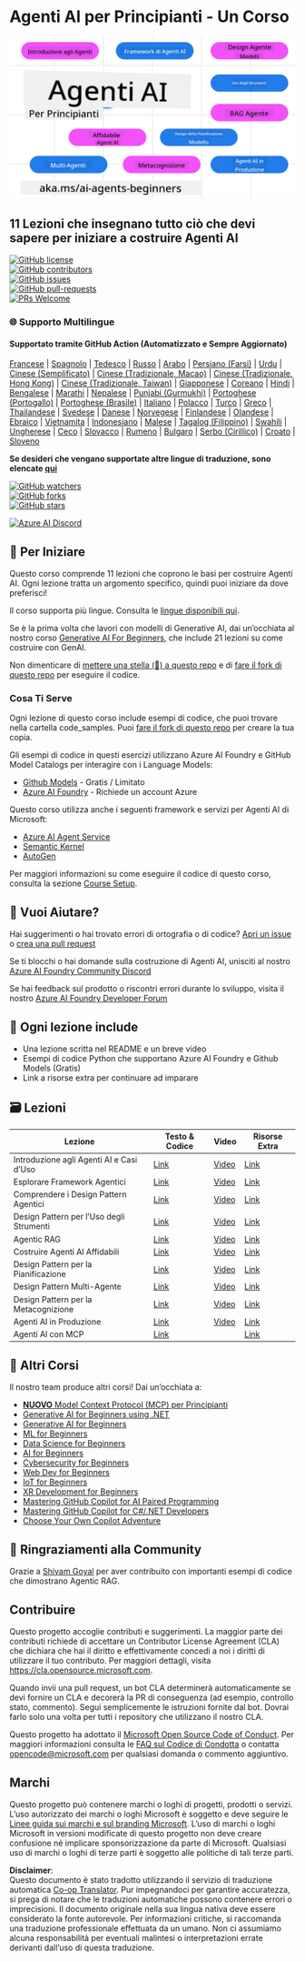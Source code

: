 <!--
CO_OP_TRANSLATOR_METADATA:
{
  "original_hash": "b06f16d6944fab788df1db7638d0edaa",
  "translation_date": "2025-07-12T08:36:57+00:00",
  "source_file": "README.md",
  "language_code": "it"
}
-->
# Agenti AI per Principianti - Un Corso

![Generative AI For Beginners](../../translated_images/repo-thumbnail.083b24afed61b6dd27a7fc53798bebe9edf688a41031163a1fca9f61c64d63ec.it.png)

## 11 Lezioni che insegnano tutto ciò che devi sapere per iniziare a costruire Agenti AI

[![GitHub license](https://img.shields.io/github/license/microsoft/ai-agents-for-beginners.svg)](https://github.com/microsoft/ai-agents-for-beginners/blob/master/LICENSE?WT.mc_id=academic-105485-koreyst)  
[![GitHub contributors](https://img.shields.io/github/contributors/microsoft/ai-agents-for-beginners.svg)](https://GitHub.com/microsoft/ai-agents-for-beginners/graphs/contributors/?WT.mc_id=academic-105485-koreyst)  
[![GitHub issues](https://img.shields.io/github/issues/microsoft/ai-agents-for-beginners.svg)](https://GitHub.com/microsoft/ai-agents-for-beginners/issues/?WT.mc_id=academic-105485-koreyst)  
[![GitHub pull-requests](https://img.shields.io/github/issues-pr/microsoft/ai-agents-for-beginners.svg)](https://GitHub.com/microsoft/ai-agents-for-beginners/pulls/?WT.mc_id=academic-105485-koreyst)  
[![PRs Welcome](https://img.shields.io/badge/PRs-welcome-brightgreen.svg?style=flat-square)](http://makeapullrequest.com?WT.mc_id=academic-105485-koreyst)

### 🌐 Supporto Multilingue

#### Supportato tramite GitHub Action (Automatizzato e Sempre Aggiornato)

[Francese](../fr/README.md) | [Spagnolo](../es/README.md) | [Tedesco](../de/README.md) | [Russo](../ru/README.md) | [Arabo](../ar/README.md) | [Persiano (Farsi)](../fa/README.md) | [Urdu](../ur/README.md) | [Cinese (Semplificato)](../zh/README.md) | [Cinese (Tradizionale, Macao)](../mo/README.md) | [Cinese (Tradizionale, Hong Kong)](../hk/README.md) | [Cinese (Tradizionale, Taiwan)](../tw/README.md) | [Giapponese](../ja/README.md) | [Coreano](../ko/README.md) | [Hindi](../hi/README.md) | [Bengalese](../bn/README.md) | [Marathi](../mr/README.md) | [Nepalese](../ne/README.md) | [Punjabi (Gurmukhi)](../pa/README.md) | [Portoghese (Portogallo)](../pt/README.md) | [Portoghese (Brasile)](../br/README.md) | [Italiano](./README.md) | [Polacco](../pl/README.md) | [Turco](../tr/README.md) | [Greco](../el/README.md) | [Thailandese](../th/README.md) | [Svedese](../sv/README.md) | [Danese](../da/README.md) | [Norvegese](../no/README.md) | [Finlandese](../fi/README.md) | [Olandese](../nl/README.md) | [Ebraico](../he/README.md) | [Vietnamita](../vi/README.md) | [Indonesiano](../id/README.md) | [Malese](../ms/README.md) | [Tagalog (Filippino)](../tl/README.md) | [Swahili](../sw/README.md) | [Ungherese](../hu/README.md) | [Ceco](../cs/README.md) | [Slovacco](../sk/README.md) | [Rumeno](../ro/README.md) | [Bulgaro](../bg/README.md) | [Serbo (Cirillico)](../sr/README.md) | [Croato](../hr/README.md) | [Sloveno](../sl/README.md)

**Se desideri che vengano supportate altre lingue di traduzione, sono elencate [qui](https://github.com/Azure/co-op-translator/blob/main/getting_started/supported-languages.md)**

[![GitHub watchers](https://img.shields.io/github/watchers/microsoft/ai-agents-for-beginners.svg?style=social&label=Watch)](https://GitHub.com/microsoft/ai-agents-for-beginners/watchers/?WT.mc_id=academic-105485-koreyst)  
[![GitHub forks](https://img.shields.io/github/forks/microsoft/ai-agents-for-beginners.svg?style=social&label=Fork)](https://GitHub.com/microsoft/ai-agents-for-beginners/network/?WT.mc_id=academic-105485-koreyst)  
[![GitHub stars](https://img.shields.io/github/stars/microsoft/ai-agents-for-beginners.svg?style=social&label=Star)](https://GitHub.com/microsoft/ai-agents-for-beginners/stargazers/?WT.mc_id=academic-105485-koreyst)

[![Azure AI Discord](https://dcbadge.limes.pink/api/server/kzRShWzttr)](https://discord.gg/kzRShWzttr)


## 🌱 Per Iniziare

Questo corso comprende 11 lezioni che coprono le basi per costruire Agenti AI. Ogni lezione tratta un argomento specifico, quindi puoi iniziare da dove preferisci!

Il corso supporta più lingue. Consulta le [lingue disponibili qui](../..).

Se è la prima volta che lavori con modelli di Generative AI, dai un’occhiata al nostro corso [Generative AI For Beginners](https://aka.ms/genai-beginners), che include 21 lezioni su come costruire con GenAI.

Non dimenticare di [mettere una stella (🌟) a questo repo](https://docs.github.com/en/get-started/exploring-projects-on-github/saving-repositories-with-stars?WT.mc_id=academic-105485-koreyst) e di [fare il fork di questo repo](https://github.com/microsoft/ai-agents-for-beginners/fork) per eseguire il codice.

### Cosa Ti Serve

Ogni lezione di questo corso include esempi di codice, che puoi trovare nella cartella code_samples. Puoi [fare il fork di questo repo](https://github.com/microsoft/ai-agents-for-beginners/fork) per creare la tua copia.

Gli esempi di codice in questi esercizi utilizzano Azure AI Foundry e GitHub Model Catalogs per interagire con i Language Models:

- [Github Models](https://aka.ms/ai-agents-beginners/github-models) - Gratis / Limitato  
- [Azure AI Foundry](https://aka.ms/ai-agents-beginners/ai-foundry) - Richiede un account Azure

Questo corso utilizza anche i seguenti framework e servizi per Agenti AI di Microsoft:

- [Azure AI Agent Service](https://aka.ms/ai-agents-beginners/ai-agent-service)  
- [Semantic Kernel](https://aka.ms/ai-agents-beginners/semantic-kernel)  
- [AutoGen](https://aka.ms/ai-agents/autogen)

Per maggiori informazioni su come eseguire il codice di questo corso, consulta la sezione [Course Setup](./00-course-setup/README.md).

## 🙏 Vuoi Aiutare?

Hai suggerimenti o hai trovato errori di ortografia o di codice? [Apri un issue](https://github.com/microsoft/ai-agents-for-beginners/issues?WT.mc_id=academic-105485-koreyst) o [crea una pull request](https://github.com/microsoft/ai-agents-for-beginners/pulls?WT.mc_id=academic-105485-koreyst)

Se ti blocchi o hai domande sulla costruzione di Agenti AI, unisciti al nostro [Azure AI Foundry Community Discord](https://discord.gg/kzRShWzttr)

Se hai feedback sul prodotto o riscontri errori durante lo sviluppo, visita il nostro [Azure AI Foundry Developer Forum](https://aka.ms/azureaifoundry/forum)

## 📂 Ogni lezione include

- Una lezione scritta nel README e un breve video  
- Esempi di codice Python che supportano Azure AI Foundry e Github Models (Gratis)  
- Link a risorse extra per continuare ad imparare

## 🗃️ Lezioni

| **Lezione**                              | **Testo & Codice**                                 | **Video**                                                  | **Risorse Extra**                                                                     |
|-----------------------------------------|---------------------------------------------------|------------------------------------------------------------|----------------------------------------------------------------------------------------|
| Introduzione agli Agenti AI e Casi d’Uso | [Link](./01-intro-to-ai-agents/README.md)          | [Video](https://youtu.be/3zgm60bXmQk?si=z8QygFvYQv-9WtO1)  | [Link](https://aka.ms/ai-agents-beginners/collection?WT.mc_id=academic-105485-koreyst) |
| Esplorare Framework Agentici             | [Link](./02-explore-agentic-frameworks/README.md)  | [Video](https://youtu.be/ODwF-EZo_O8?si=Vawth4hzVaHv-u0H)  | [Link](https://aka.ms/ai-agents-beginners/collection?WT.mc_id=academic-105485-koreyst) |
| Comprendere i Design Pattern Agentici    | [Link](./03-agentic-design-patterns/README.md)     | [Video](https://youtu.be/m9lM8qqoOEA?si=BIzHwzstTPL8o9GF)  | [Link](https://aka.ms/ai-agents-beginners/collection?WT.mc_id=academic-105485-koreyst) |
| Design Pattern per l’Uso degli Strumenti | [Link](./04-tool-use/README.md)                    | [Video](https://youtu.be/vieRiPRx-gI?si=2z6O2Xu2cu_Jz46N)  | [Link](https://aka.ms/ai-agents-beginners/collection?WT.mc_id=academic-105485-koreyst) |
| Agentic RAG                             | [Link](./05-agentic-rag/README.md)                 | [Video](https://youtu.be/WcjAARvdL7I?si=gKPWsQpKiIlDH9A3)  | [Link](https://aka.ms/ai-agents-beginners/collection?WT.mc_id=academic-105485-koreyst) |
| Costruire Agenti AI Affidabili           | [Link](./06-building-trustworthy-agents/README.md) | [Video](https://youtu.be/iZKkMEGBCUQ?si=jZjpiMnGFOE9L8OK ) | [Link](https://aka.ms/ai-agents-beginners/collection?WT.mc_id=academic-105485-koreyst) |
| Design Pattern per la Pianificazione     | [Link](./07-planning-design/README.md)             | [Video](https://youtu.be/kPfJ2BrBCMY?si=6SC_iv_E5-mzucnC)  | [Link](https://aka.ms/ai-agents-beginners/collection?WT.mc_id=academic-105485-koreyst) |
| Design Pattern Multi-Agente              | [Link](./08-multi-agent/README.md)                 | [Video](https://youtu.be/V6HpE9hZEx0?si=rMgDhEu7wXo2uo6g)  | [Link](https://aka.ms/ai-agents-beginners/collection?WT.mc_id=academic-105485-koreyst) |
| Design Pattern per la Metacognizione     | [Link](./09-metacognition/README.md)               | [Video](https://youtu.be/His9R6gw6Ec?si=8gck6vvdSNCt6OcF)  | [Link](https://aka.ms/ai-agents-beginners/collection?WT.mc_id=academic-105485-koreyst) |
| Agenti AI in Produzione                  | [Link](./10-ai-agents-production/README.md)        | [Video](https://youtu.be/l4TP6IyJxmQ?si=31dnhexRo6yLRJDl)  | [Link](https://aka.ms/ai-agents-beginners/collection?WT.mc_id=academic-105485-koreyst) |
| Agenti AI con MCP                       | [Link](./11-mcp/README.md)                         |                                                            | [Link](https://aka.ms/mcp-for-beginners)                                               |

## 🎒 Altri Corsi

Il nostro team produce altri corsi! Dai un’occhiata a:

- [**NUOVO** Model Context Protocol (MCP) per Principianti](https://github.com/microsoft/mcp-for-beginners?WT.mc_id=academic-105485-koreyst)
- [Generative AI for Beginners using .NET](https://github.com/microsoft/Generative-AI-for-beginners-dotnet?WT.mc_id=academic-105485-koreyst)
- [Generative AI for Beginners](https://github.com/microsoft/generative-ai-for-beginners?WT.mc_id=academic-105485-koreyst)
- [ML for Beginners](https://aka.ms/ml-beginners?WT.mc_id=academic-105485-koreyst)
- [Data Science for Beginners](https://aka.ms/datascience-beginners?WT.mc_id=academic-105485-koreyst)
- [AI for Beginners](https://aka.ms/ai-beginners?WT.mc_id=academic-105485-koreyst)
- [Cybersecurity for Beginners](https://github.com/microsoft/Security-101??WT.mc_id=academic-96948-sayoung)
- [Web Dev for Beginners](https://aka.ms/webdev-beginners?WT.mc_id=academic-105485-koreyst)
- [IoT for Beginners](https://aka.ms/iot-beginners?WT.mc_id=academic-105485-koreyst)
- [XR Development for Beginners](https://github.com/microsoft/xr-development-for-beginners?WT.mc_id=academic-105485-koreyst)
- [Mastering GitHub Copilot for AI Paired Programming](https://aka.ms/GitHubCopilotAI?WT.mc_id=academic-105485-koreyst)
- [Mastering GitHub Copilot for C#/.NET Developers](https://github.com/microsoft/mastering-github-copilot-for-dotnet-csharp-developers?WT.mc_id=academic-105485-koreyst)
- [Choose Your Own Copilot Adventure](https://github.com/microsoft/CopilotAdventures?WT.mc_id=academic-105485-koreyst)

## 🌟 Ringraziamenti alla Community

Grazie a [Shivam Goyal](https://www.linkedin.com/in/shivam2003/) per aver contribuito con importanti esempi di codice che dimostrano Agentic RAG.

## Contribuire

Questo progetto accoglie contributi e suggerimenti. La maggior parte dei contributi richiede di accettare un
Contributor License Agreement (CLA) che dichiara che hai il diritto e effettivamente concedi a noi
i diritti di utilizzare il tuo contributo. Per maggiori dettagli, visita
<https://cla.opensource.microsoft.com>.

Quando invii una pull request, un bot CLA determinerà automaticamente se devi fornire
un CLA e decorerà la PR di conseguenza (ad esempio, controllo stato, commento). Segui semplicemente le istruzioni
fornite dal bot. Dovrai farlo solo una volta per tutti i repository che utilizzano il nostro CLA.

Questo progetto ha adottato il [Microsoft Open Source Code of Conduct](https://opensource.microsoft.com/codeofconduct/).
Per maggiori informazioni consulta le [FAQ sul Codice di Condotta](https://opensource.microsoft.com/codeofconduct/faq/) o
contatta [opencode@microsoft.com](mailto:opencode@microsoft.com) per qualsiasi domanda o commento aggiuntivo.

## Marchi

Questo progetto può contenere marchi o loghi di progetti, prodotti o servizi. L’uso autorizzato dei marchi o loghi Microsoft è soggetto e deve seguire
le [Linee guida sui marchi e sul branding Microsoft](https://www.microsoft.com/legal/intellectualproperty/trademarks/usage/general).
L’uso di marchi o loghi Microsoft in versioni modificate di questo progetto non deve creare confusione né implicare sponsorizzazione da parte di Microsoft.
Qualsiasi uso di marchi o loghi di terze parti è soggetto alle politiche di tali terze parti.

**Disclaimer**:  
Questo documento è stato tradotto utilizzando il servizio di traduzione automatica [Co-op Translator](https://github.com/Azure/co-op-translator). Pur impegnandoci per garantire accuratezza, si prega di notare che le traduzioni automatiche possono contenere errori o imprecisioni. Il documento originale nella sua lingua nativa deve essere considerato la fonte autorevole. Per informazioni critiche, si raccomanda una traduzione professionale effettuata da un umano. Non ci assumiamo alcuna responsabilità per eventuali malintesi o interpretazioni errate derivanti dall’uso di questa traduzione.